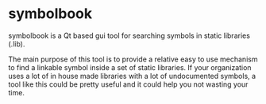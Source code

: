# symbolbook
symbolbook is a Qt based gui tool for searching symbols in static libraries (.lib).

The main purpose of this tool is to provide a relative easy to use mechanism to find a linkable symbol inside a set of static libraries.
If your organization uses a lot of in house made libraries with a lot of undocumented symbols, a tool like this could be pretty useful and it could help you not wasting your time.
